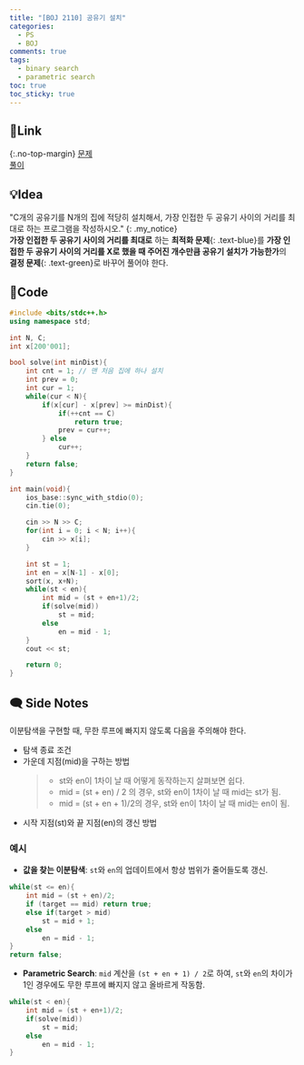 ```yaml
---
title: "[BOJ 2110] 공유기 설치"
categories:
  - PS
  - BOJ
comments: true
tags:
  - binary search
  - parametric search
toc: true
toc_sticky: true
---
```

## 🔗Link
{:.no-top-margin}
[문제](https://boj.kr/2110)  
[풀이](https://github.com/La-Coruna/PS/blob/main/baekjoon/2110.cpp)  
## 💡Idea
"C개의 공유기를 N개의 집에 적당히 설치해서, 가장 인접한 두 공유기 사이의 거리를 최대로 하는 프로그램을 작성하시오."
{: .my_notice}
<br>**가장 인접한 두 공유기 사이의 거리를 최대로** 하는 **최적화 문제**{: .text-blue}를 **가장 인접한 두 공유기 사이의 거리를 X로 했을 때 주어진 개수만큼 공유기 설치가 가능한가**의 **결정 문제**{: .text-green}로 바꾸어 풀어야 한다.

## 🔑Code
```c++
#include <bits/stdc++.h>
using namespace std;

int N, C;
int x[200'001];

bool solve(int minDist){
    int cnt = 1; // 맨 처음 집에 하나 설치
    int prev = 0;
    int cur = 1;
    while(cur < N){
        if(x[cur] - x[prev] >= minDist){
            if(++cnt == C)
                return true;
            prev = cur++;
        } else
            cur++;
    }
    return false;
}

int main(void){
    ios_base::sync_with_stdio(0);
    cin.tie(0);

    cin >> N >> C;
    for(int i = 0; i < N; i++){
        cin >> x[i];
    }

    int st = 1;
    int en = x[N-1] - x[0];
    sort(x, x+N);
    while(st < en){
        int mid = (st + en+1)/2;
        if(solve(mid))
            st = mid;
        else
            en = mid - 1;
    }
    cout << st;

    return 0;
}
```

## 🗨️ Side Notes
이분탐색을 구현할 때, 무한 루프에 빠지지 않도록 다음을 주의해야 한다.
- 탐색 종료 조건
- 가운데 지점(mid)을 구하는 방법
	> - st와 en이 1차이 날 때 어떻게 동작하는지 살펴보면 쉽다.
	> - mid = (st + en) / 2 의 경우, st와 en이 1차이 날 때 mid는 st가 됨.
	> - mid = (st + en + 1)/2의 경우, st와 en이 1차이 날 때 mid는 en이 됨.
- 시작 지점(st)와 끝 지점(en)의 갱신 방법

### 예시
- **값을 찾는 이분탐색**: `st`와 `en`의 업데이트에서 항상 범위가 줄어들도록 갱신.
```c++
while(st <= en){
	int mid = (st + en)/2;
	if (target == mid) return true;
	else if(target > mid)
		st = mid + 1;
	else
		en = mid - 1;
}
return false;
```

- **Parametric Search**: `mid` 계산을 `(st + en + 1) / 2`로 하여, `st`와 `en`의 차이가 1인 경우에도 무한 루프에 빠지지 않고 올바르게 작동함.
```c++
while(st < en){
	int mid = (st + en+1)/2;
	if(solve(mid))
		st = mid;
	else
		en = mid - 1;
}
```